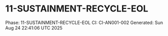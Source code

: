 # 11-SUSTAINMENT-RECYCLE-EOL
Phase: 11-SUSTAINMENT-RECYCLE-EOL
CI: CI-AN001-002
Generated: Sun Aug 24 22:41:06 UTC 2025
